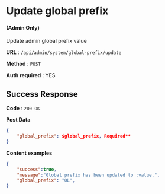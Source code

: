 # Update global prefix

#### (**Admin Only**)

Update admin global prefix value

**URL** : `/api/admin/system/global-prefix/update`

**Method** : `POST`

**Auth required** : YES

## Success Response

**Code** : `200 OK`

**Post Data**

```json
{
    "global_prefix": $global_prefix, Required**
}
```

**Content examples**

```json
{
    "success":true,
    "message":"Global prefix has been updated to :value.",
    "global_prefix": "OL",
}
```

